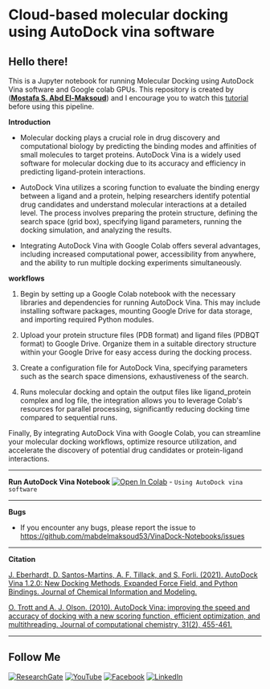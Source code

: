 # **Cloud-based molecular docking using AutoDock vina software** 


## Hello there!

This is a Jupyter notebook for running Molecular Docking using AutoDock Vina software and Google colab GPUs. This repository is created by ([**Mostafa S. Abd El-Maksoud**](https://github.com/mabdelmaksoud53)) and I encourage you to watch this [tutorial](https://youtu.be/xMXHnaEO-qk) before using this pipeline.

**Introduction**

- Molecular docking plays a crucial role in drug discovery and computational biology by predicting the binding modes and affinities of small molecules to target proteins. AutoDock Vina is a widely used software for molecular docking due to its accuracy and efficiency in predicting ligand-protein interactions.

- AutoDock Vina utilizes a scoring function to evaluate the binding energy between a ligand and a protein, helping researchers identify potential drug candidates and understand molecular interactions at a detailed level. The process involves preparing the protein structure, defining the search space (grid box), specifying ligand parameters, running the docking simulation, and analyzing the results.

- Integrating AutoDock Vina with Google Colab offers several advantages, including increased computational power, accessibility from anywhere, and the ability to run multiple docking experiments simultaneously. 

**workflows**

1. Begin by setting up a Google Colab notebook with the necessary libraries and dependencies for running AutoDock Vina. This may include installing software packages, mounting Google Drive for data storage, and importing required Python modules.

2. Upload your protein structure files (PDB format) and ligand files (PDBQT format) to Google Drive. Organize them in a suitable directory structure within your Google Drive for easy access during the docking process.

3. Create a configuration file for AutoDock Vina, specifying parameters such as the search space dimensions, exhaustiveness of the search.

4. Runs molecular docking and optain the output files like ligand_protein complex and log file, the integration allows you to leverage Colab's resources for parallel processing, significantly reducing docking time compared to sequential runs.

Finally, By integrating AutoDock Vina with Google Colab, you can streamline your molecular docking workflows, optimize resource utilization, and accelerate the discovery of potential drug candidates or protein-ligand interactions.


---

**Run AutoDock Vina Notebook** [![Open In Colab](https://colab.research.google.com/assets/colab-badge.svg)](https://colab.research.google.com/github/mabdelmaksoud53/VinaDock-Notebooks/blob/main/VinaDock_Notebooks.ipynb)  - `Using AutoDock vina software`

---
**Bugs**
- If you encounter any bugs, please report the issue to https://github.com/mabdelmaksoud53/VinaDock-Notebooks/issues

---
**Citation**

[J. Eberhardt, D. Santos-Martins, A. F. Tillack, and S. Forli. (2021). AutoDock Vina 1.2.0: New Docking Methods, Expanded Force Field, and Python Bindings. Journal of Chemical Information and Modeling.](https://pubs.acs.org/doi/10.1021/acs.jcim.1c00203)

[O. Trott and A. J. Olson. (2010). AutoDock Vina: improving the speed and accuracy of docking with a new scoring function, efficient optimization, and multithreading. Journal of computational chemistry, 31(2), 455-461.](https://onlinelibrary.wiley.com/doi/10.1002/jcc.21334)

---
## Follow Me

[![ResearchGate](https://img.shields.io/badge/Follow%20me%20on-ResearchGate-00A98F?style=for-the-badge&logo=ResearchGate&logoColor=white)](https://www.researchgate.net/profile/Mostafa-Abd-El-Maksoud)
[![YouTube](https://img.shields.io/badge/Subscribe-YouTube-FF0000?style=for-the-badge&logo=YouTube&logoColor=white)](https://www.youtube.com/@mabdelmaksoud)
[![Facebook](https://img.shields.io/badge/Follow%20me%20on-Facebook-1877F2?style=for-the-badge&logo=Facebook&logoColor=white)](https://www.facebook.com/ph.mostsfa)
[![LinkedIn](https://img.shields.io/badge/Connect%20with%20me%20on-LinkedIn-0077B5?style=for-the-badge&logo=LinkedIn&logoColor=white)](https://www.linkedin.com/in/mostafa-sayed-abd-elmaksoud)
